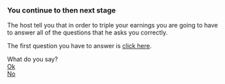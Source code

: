 ### You continue to then next stage   
   
The host tell you that in order to triple your earnings you are going to have to answer all of the questions that he asks you correctly.  
   
The first question you have to answer is [click here](questions/question-1/question-1.md).   
   
What do you say?   
[Ok](questions/question-1/incorrect.md)   
[No](questions/question-1/correct.md)